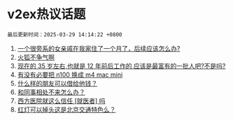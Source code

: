 # v2ex热议话题

`最后更新时间：2025-03-29 14:14:22 +0800`

1. [一个很旁系的女亲戚在我家住了一个月了，后续应该怎么办?](https://www.v2ex.com/t/1121768)
1. [火狐不争气啊](https://www.v2ex.com/t/1121796)
1. [现在的 35 岁左右,也就是 12 年前后工作的 应该是最富有的一批人吧?不是吗?](https://www.v2ex.com/t/1121831)
1. [有没有必要把 n100 换成 m4 mac mini](https://www.v2ex.com/t/1121811)
1. [什么样的朋友可以借给他钱？](https://www.v2ex.com/t/1121775)
1. [和同事相处不来怎么办？](https://www.v2ex.com/t/1121809)
1. [西方医院就这么信任 [就医者] 吗](https://www.v2ex.com/t/1121782)
1. [红灯可以掉头这是北京交通特色么？](https://www.v2ex.com/t/1121902)

